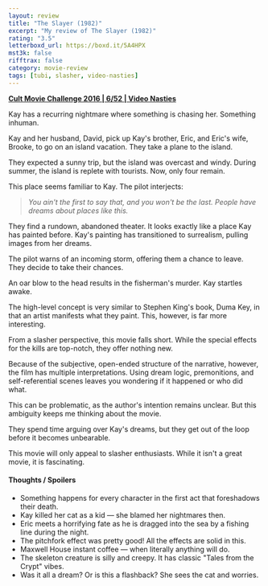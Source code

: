 ```yaml
---
layout: review
title: "The Slayer (1982)"
excerpt: "My review of The Slayer (1982)"
rating: "3.5"
letterboxd_url: https://boxd.it/5A4HPX
mst3k: false
rifftrax: false
category: movie-review
tags: [tubi, slasher, video-nasties]
---
```


<b><a href="">Cult Movie Challenge 2016 | 6/52 | Video Nasties</a></b>

Kay has a recurring nightmare where something is chasing her. Something inhuman.

Kay and her husband, David, pick up Kay's brother, Eric, and Eric's wife, Brooke, to go on an island vacation. They take a plane to the island.

They expected a sunny trip, but the island was overcast and windy. During summer, the island is replete with tourists. Now, only four remain.

This place seems familiar to Kay. The pilot interjects:

<blockquote><i>You ain't the first to say that, and you won't be the last. People have dreams about places like this.</i></blockquote>

They find a rundown, abandoned theater. It looks exactly like a place Kay has painted before. Kay's painting has transitioned to surrealism, pulling images from her dreams.

The pilot warns of an incoming storm, offering them a chance to leave. They decide to take their chances.

An oar blow to the head results in the fisherman's murder. Kay startles awake.

The high-level concept is very similar to Stephen King's book, Duma Key, in that an artist manifests what they paint. This, however, is far more interesting.

From a slasher perspective, this movie falls short. While the special effects for the kills are top-notch, they offer nothing new.

Because of the subjective, open-ended structure of the narrative, however, the film has multiple interpretations. Using dream logic, premonitions, and self-referential scenes leaves you wondering if it happened or who did what.

This can be problematic, as the author's intention remains unclear. But this ambiguity keeps me thinking about the movie.

They spend time arguing over Kay's dreams, but they get out of the loop before it becomes unbearable.

This movie will only appeal to slasher enthusiasts. While it isn't a great movie, it is fascinating.

#### Thoughts / Spoilers

- Something happens for every character in the first act that foreshadows their death.
- Kay killed her cat as a kid — she blamed her nightmares then.
- Eric meets a horrifying fate as he is dragged into the sea by a fishing line during the night.
- The pitchfork effect was pretty good! All the effects are solid in this.
- Maxwell House instant coffee — when literally anything will do.
- The skeleton creature is silly and creepy. It has classic "Tales from the Crypt" vibes.
- Was it all a dream? Or is this a flashback? She sees the cat and worries.
